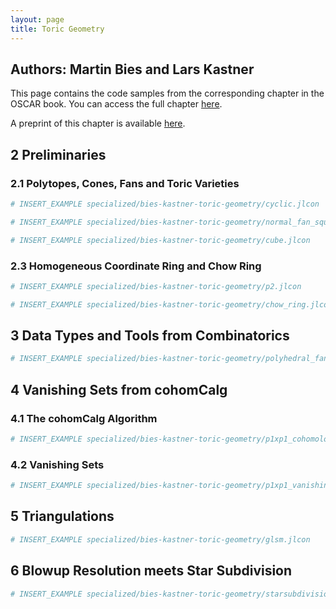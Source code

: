 ```yaml
---
layout: page
title: Toric Geometry
---
```


## Authors: Martin Bies and Lars Kastner

This page contains the code samples from the corresponding chapter in the OSCAR book. You can access the full chapter [here](https://link.springer.com/chapter/10.1007/978-3-031-62127-7_7).

A preprint of this chapter is available [here](https://arxiv.org/abs/2303.08110).

## 2 Preliminaries

### 2.1 Polytopes, Cones, Fans and Toric Varieties

```julia
# INSERT_EXAMPLE specialized/bies-kastner-toric-geometry/cyclic.jlcon
```

```julia
# INSERT_EXAMPLE specialized/bies-kastner-toric-geometry/normal_fan_square.jlcon
```

```julia
# INSERT_EXAMPLE specialized/bies-kastner-toric-geometry/cube.jlcon
```

### 2.3 Homogeneous Coordinate Ring and Chow Ring

```julia
# INSERT_EXAMPLE specialized/bies-kastner-toric-geometry/p2.jlcon
```

```julia
# INSERT_EXAMPLE specialized/bies-kastner-toric-geometry/chow_ring.jlcon
```

## 3 Data Types and Tools from Combinatorics

```julia
# INSERT_EXAMPLE specialized/bies-kastner-toric-geometry/polyhedral_fan.jlcon
```

## 4 Vanishing Sets from cohomCalg

### 4.1 The cohomCalg Algorithm

```julia
# INSERT_EXAMPLE specialized/bies-kastner-toric-geometry/p1xp1_cohomologies.jlcon
```

### 4.2 Vanishing Sets

```julia
# INSERT_EXAMPLE specialized/bies-kastner-toric-geometry/p1xp1_vanishing_sets.jlcon
```

## 5 Triangulations

```julia
# INSERT_EXAMPLE specialized/bies-kastner-toric-geometry/glsm.jlcon
```

## 6 Blowup Resolution meets Star Subdivision

```julia
# INSERT_EXAMPLE specialized/bies-kastner-toric-geometry/starsubdivision.jlcon
```
